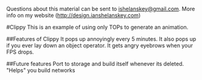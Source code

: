 Questions about this material can be sent to ishelanskey@gmail.com.
More info on my website (http://design.ianshelanskey.com)

#Clippy
This is an example of using only TOPs to generate an animation.

##Features of Clippy
It pops up annoyingly every 5 minutes.
It also pops up if you ever lay down an object operator. 
It gets angry eyebrows when your FPS drops.

##Future features
Port to storage and build itself whenever its deleted.
"Helps" you build networks
